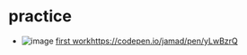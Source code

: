 # practice
* ![image](https://github.com/jamad/jamad.github.io/assets/949913/50f1390a-13fc-4a7d-a750-847e7034cbfa) [first work](https://codepen.io/jamad/pen/yLwBzrQ)https://codepen.io/jamad/pen/yLwBzrQ
